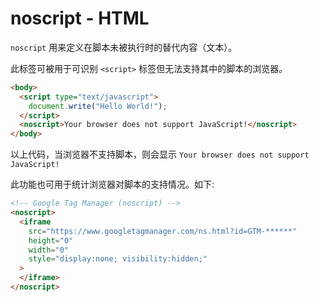 # noscript - HTML

`noscript` 用来定义在脚本未被执行时的替代内容（文本）。

此标签可被用于可识别 `<script>` 标签但无法支持其中的脚本的浏览器。

```html
<body>
  <script type="text/javascript">
    document.write("Hello World!");
  </script>
  <noscript>Your browser does not support JavaScript!</noscript>
</body>
```

以上代码，当浏览器不支持脚本，则会显示 `Your browser does not support JavaScript!`

此功能也可用于统计浏览器对脚本的支持情况。如下:

```html
<!-- Google Tag Manager (noscript) -->
<noscript>
  <iframe
    src="https://www.googletagmanager.com/ns.html?id=GTM-******"
    height="0"
    width="0"
    style="display:none; visibility:hidden;"
  >
  </iframe>
</noscript>
```

